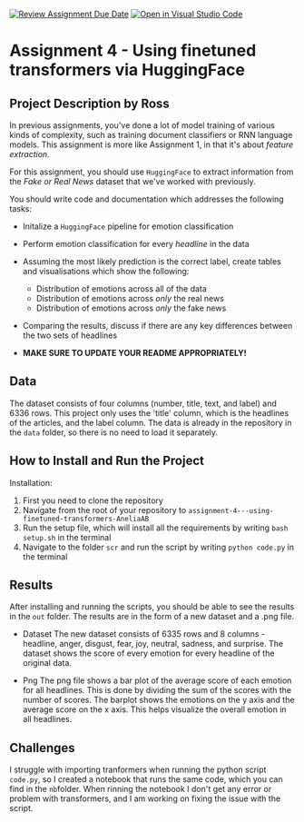 [![Review Assignment Due Date](https://classroom.github.com/assets/deadline-readme-button-24ddc0f5d75046c5622901739e7c5dd533143b0c8e959d652212380cedb1ea36.svg)](https://classroom.github.com/a/BhnScEmU)
[![Open in Visual Studio Code](https://classroom.github.com/assets/open-in-vscode-718a45dd9cf7e7f842a935f5ebbe5719a5e09af4491e668f4dbf3b35d5cca122.svg)](https://classroom.github.com/online_ide?assignment_repo_id=10837145&assignment_repo_type=AssignmentRepo)

# Assignment 4 - Using finetuned transformers via HuggingFace

## Project Description by Ross
In previous assignments, you've done a lot of model training of various kinds of complexity, such as training document classifiers or RNN language models. This assignment is more like Assignment 1, in that it's about *feature extraction*.

For this assignment, you should use ```HuggingFace``` to extract information from the *Fake or Real News* dataset that we've worked with previously.

You should write code and documentation which addresses the following tasks:

- Initalize a ```HuggingFace``` pipeline for emotion classification
- Perform emotion classification for every *headline* in the data
- Assuming the most likely prediction is the correct label, create tables and visualisations which show the following:
  - Distribution of emotions across all of the data
  - Distribution of emotions across *only* the real news
  - Distribution of emotions across *only* the fake news
- Comparing the results, discuss if there are any key differences between the two sets of headlines

- **MAKE SURE TO UPDATE YOUR README APPROPRIATELY!**

## Data
The dataset consists of four columns (number, title, text, and label) and 6336 rows. This project only uses the 'title' column, which is the headlines of the articles, and the label column. The data is already in the repository in the ```data``` folder, so there is no need to load it separately.

## How to Install and Run the Project
Installation:

1. First you need to clone the repository 
2. Navigate from the root of your repository to ```assignment-4---using-finetuned-transformers-AneliaAB```
3. Run the setup file, which will install all the requirements by writing ```bash setup.sh``` in the terminal
4. Navigate to the folder ```scr``` and run the script by writing ```python code.py``` in the terminal

## Results 
After installing and running the scripts, you should be able to see the results in the ```out``` folder. The results are in the form of a new dataset and a .png file. 

- Dataset
The new dataset consists of 6335 rows and 8 columns - headline, anger, disgust, fear, joy, neutral, sadness, and surprise. The dataset shows the score of every emotion for every headline of the original data. 

- Png 
The png file shows a bar plot of the average score of each emotion for all headlines. This is done by dividing the sum of the scores with the number of scores. The barplot shows the emotions on the y axis and the average score on the x axis. This helps visualize the overall emotion in all headlines.

## Challenges 
I struggle with importing tranformers when running the python script ```code.py```, so I created a notebook that runs the same code, which you can find in the ```nb```folder. When rinning the notebook I don't get any error or problem with transformers, and I am working on fixing the issue with the script. 